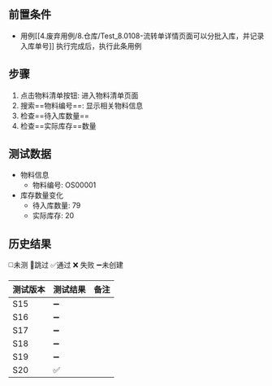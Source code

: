 
## 前置条件

- 用例[[4.废弃用例/8.仓库/Test_8.0108-流转单详情页面可以分批入库，并记录入库单号]] 执行完成后，执行此条用例

## 步骤

1. 点击物料清单按钮: 进入物料清单页面
2. 搜索==物料编号==: 显示相关物料信息
3. 检查==待入库数量== 
4. 检查==实际库存==数量

## 测试数据

- 物料信息
	- 物料编号: OS00001
- 库存数量变化
	- 待入库数量: 79
	- 实际库存: 20

## 历史结果
 ◻️未测    🚫跳过     ✅通过    ❌ 失败    ➖未创建
  
| 测试版本 | 测试结果 | 备注 |
| ---- | ---- | ---- |
| S15 | ➖ |  |
| S16 | ➖ |  |
| S17 | ➖ |  |
| S18 | ➖ |  |
| S19 | ➖ |  |
| S20 | ✅ |  |
